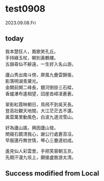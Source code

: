 # test0908
2023.09.08.Fri

## today

我本楚狂人，鳳歌笑孔丘。  
手持綠玉杖，朝別黃鶴樓。  
五嶽尋仙不辭遠，一生好入名山游。  

廬山秀出南斗傍，屏風九疊雲錦張，  
影落明湖青黛光。  
金闕前開二峰長，銀河倒掛三石樑，  
香爐瀑布遙相望，回崖沓嶂凌蒼蒼。  

翠影紅霞映朝日，鳥飛不到吳天長。  
登高壯觀天地間，大江茫茫去不還。  
黃雲萬里動風色，白波九道流雪山。  

好為廬山謠，興因廬山發。  
閒窺石鏡清我心，謝公行處蒼苔沒。  
早服還丹無世情，琴心三疊道初成。  

遙見仙人彩雲里，手把芙蓉朝玉京。  
先期汗漫九垓上，願接盧敖游太清。


## Success modified from Local